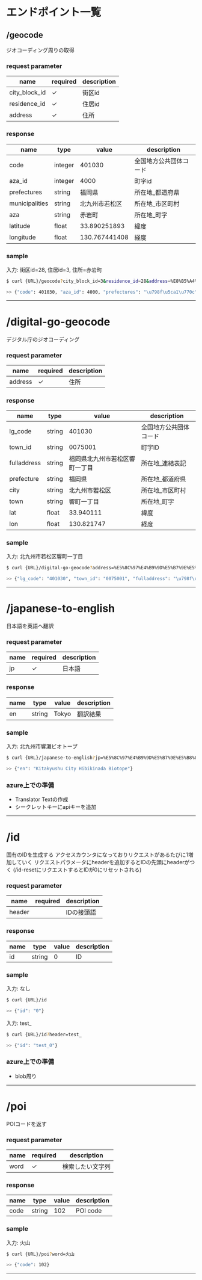 # エンドポイント一覧

## /geocode
ジオコーディング周りの取得
### request parameter
| name | required | description |
| -- | -- |  -- |
| city_block_id | ✓ | 街区id |
| residence_id | ✓ | 住居id |
| address |  ✓ | 住所 |

### response
| name | type | value | description |
| -- | -- | -- | -- |
| code | integer | 401030 | 全国地方公共団体コード |
| aza_id | integer | 4000 | 町字id | 
| prefectures | string | 福岡県 | 所在地_都道府県 |
| municipalities | string | 北九州市若松区 | 所在地_市区町村 |
| aza | string | 赤岩町 | 所在地_町字 |
| latitude | float | 33.890251893 | 緯度 |
| longitude | float | 130.767441408 | 経度 |

### sample
入力: 街区id=28, 住居id=3, 住所=赤岩町
```bash
$ curl {URL}/geocode?city_block_id=3&residence_id=28&address=%E8%B5%A4%E5%B2%A9%E7%94%BA

>> {"code": 401030, "aza_id": 4000, "prefectures": "\u798f\u5ca1\u770c", "municipalities": "\u5317\u4e5d\u5dde\u5e02\u82e5\u677e\u533a", "aza": "\u8d64\u5ca9\u753a", "latitude": 33.890251893, "longitude": 130.767441408}
```

-----

# /digital-go-geocode
デジタル庁のジオコーディング

### request parameter
| name | required | description |
| -- | -- |  -- |
| address | ✓ | 住所 |

### response
| name | type | value | description |
| -- | -- | -- | -- |
| lg_code | string | 401030 | 全国地方公共団体コード |
| town_id | string | 0075001 | 町字ID |
| fulladdress | string | 福岡県北九州市若松区響町一丁目 | 所在地_連結表記 |
| prefecture | string | 福岡県 | 所在地_都道府県 |
| city | string | 北九州市若松区 | 所在地_市区町村 |
| town | string | 響町一丁目 | 所在地_町字 |
| lat | float | 33.940111 | 緯度 |
| lon | float | 130.821747 | 経度 |


### sample
入力: 北九州市若松区響町一丁目
```bash
$ curl {URL}/digital-go-geocode?address=%E5%8C%97%E4%B9%9D%E5%B7%9E%E5%B8%82%E8%8B%A5%E6%9D%BE%E5%8C%BA%E9%9F%BF%E7%94%BA%E4%B8%80%E4%B8%81%E7%9B%AE

>> {"lg_code": "401030", "town_id": "0075001", "fulladdress": "\u798f\u5ca1\u770c\u5317\u4e5d\u5dde\u5e02\u82e5\u677e\u533a\u97ff\u753a\u4e00\u4e01\u76ee", "prefecture": "\u798f\u5ca1\u770c", "city": "\u5317\u4e5d\u5dde\u5e02\u82e5\u677e\u533a", "town": "\u97ff\u753a\u4e00\u4e01\u76ee", "lat": 33.940111, "lon": 130.821747}
```

----- 

# /japanese-to-english 
日本語を英語へ翻訳
### request parameter
| name | required | description |
| -- | -- |  -- |
| jp | ✓ | 日本語 |

### response
| name | type | value | description |
| -- | -- | -- | -- |
| en | string | Tokyo | 翻訳結果 |

### sample
入力: 北九州市響灘ビオトープ
```bash
$ curl {URL}/japanese-to-english?jp=%E5%8C%97%E4%B9%9D%E5%B7%9E%E5%B8%82%E9%9F%BF%E7%81%98%E3%83%93%E3%82%AA%E3%83%88%E3%83%BC%E3%83%97

>> {"en": "Kitakyushu City Hibikinada Biotope"}
```

### azure上での準備
- Translator Textの作成
- シークレットキーにapiキーを追加


----- 

# /id 
固有のIDを生成する
アクセスカウンタになっておりリクエストがあるたびに1増加していく
リクエストパラメータにheaderを追加するとIDの先頭にheaderがつく
(/id-resetにリクエストするとIDが0にリセットされる)

### request parameter
| name | required | description |
| -- | -- |  -- |
| header | | IDの接頭語 |

### response
| name | type | value | description |
| -- | -- | -- | -- |
| id | string | 0 | ID |

### sample
入力: なし
```bash
$ curl {URL}/id

>> {"id": "0"}
```
入力: test_
```bash
$ curl {URL}/id?header=test_

>> {"id": "test_0"}
```

### azure上での準備
- blob周り

----- 

# /poi 
POIコードを返す

### request parameter
| name | required | description |
| -- | -- |  -- |
| word | ✓ | 検索したい文字列 |

### response
| name | type | value | description |
| -- | -- | -- | -- |
| code | string | 102 | POI code |

### sample
入力: 火山
```bash
$ curl {URL}/poi?word=火山

>> {"code": 102}
```

----- 
